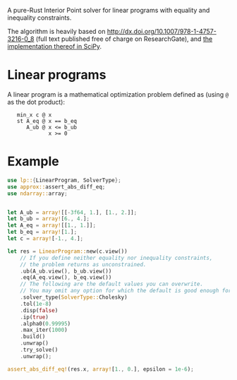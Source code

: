  A pure-Rust Interior Point solver for linear programs with equality and inequality constraints.

 The algorithm is heavily based on http://dx.doi.org/10.1007/978-1-4757-3216-0_8 (full text published free of charge on ResearchGate),
 and [the implementation thereof in SciPy](https://github.com/scipy/scipy/blob/4fc97887b5b6bc94af4b9f85fe8d10a2c62d6082/scipy/optimize/_linprog_ip.py).

 # Linear programs

 A linear program is a mathematical optimization problem defined as (using `@` as the dot product):

 ```text
    min_x c @ x
    st A_eq @ x == b_eq
       A_ub @ x <= b_ub
              x >= 0
 ```



 # Example
 ```rust
 use lp::{LinearProgram, SolverType};
 use approx::assert_abs_diff_eq;
 use ndarray::array;


 let A_ub = array![[-3f64, 1.], [1., 2.]];
 let b_ub = array![6., 4.];
 let A_eq = array![[1., 1.]];
 let b_eq = array![1.];
 let c = array![-1., 4.];

 let res = LinearProgram::new(c.view())
     // If you define neither equality nor inequality constraints, 
     // the problem returns as unconstrained.
     .ub(A_ub.view(), b_ub.view())
     .eq(A_eq.view(), b_eq.view())
     // The following are the default values you can overwrite.
     // You may omit any option for which the default is good enough for you
     .solver_type(SolverType::Cholesky)
     .tol(1e-8)
     .disp(false)
     .ip(true)
     .alpha0(0.99995)
     .max_iter(1000)
     .build()
     .unwrap()
     .try_solve()
     .unwrap();

 assert_abs_diff_eq!(res.x, array![1., 0.], epsilon = 1e-6);
 ```